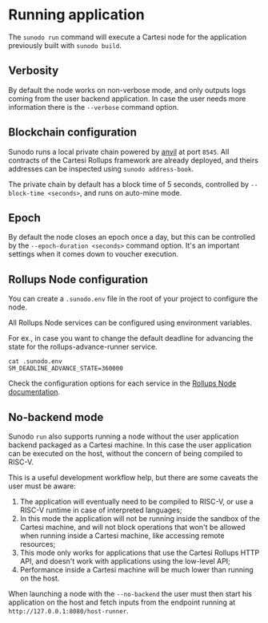 # Running application

The `sunodo run` command will execute a Cartesi node for the application previously built with `sunodo build`.

## Verbosity

By default the node works on non-verbose mode, and only outputs logs coming from the user backend application. In case the user needs more information there is the `--verbose` command option.

## Blockchain configuration

Sunodo runs a local private chain powered by [anvil](https://github.com/foundry-rs/foundry/tree/master/crates/anvil) at port `8545`. All contracts of the Cartesi Rollups framework are already deployed, and theirs addresses can be inspected using `sunodo address-book`.

The private chain by default has a block time of 5 seconds, controlled by `--block-time <seconds>`, and runs on auto-mine mode.

## Epoch

By default the node closes an epoch once a day, but this can be controlled by the `--epoch-duration <seconds>` command option. It's an important settings when it comes down to voucher execution.

## Rollups Node configuration

You can create a `.sunodo.env` file in the root of your project to configure the node.

All Rollups Node services can be configured using environment variables.

For ex., in case you want to change the default deadline for advancing the state for the rollups-advance-runner service.

```shell
cat .sunodo.env
SM_DEADLINE_ADVANCE_STATE=360000
```

Check the configuration options for each service in the [Rollups Node documentation](https://github.com/cartesi/rollups/blob/v1.0.1/offchain/README.md).

## No-backend mode

Sunodo `run` also supports running a node without the user application backend packaged as a Cartesi machine. In this case the user application can be executed on the host, without the concern of being compiled to RISC-V.

This is a useful development workflow help, but there are some caveats the user must be aware:

1. The application will eventually need to be compiled to RISC-V, or use a RISC-V runtime in case of interpreted languages;
2. In this mode the application will not be running inside the sandbox of the Cartesi machine, and will not block operations that won't be allowed when running inside a Cartesi machine, like accessing remote resources;
3. This mode only works for applications that use the Cartesi Rollups HTTP API, and doesn't work with applications using the low-level API;
4. Performance inside a Cartesi machine will be much lower than running on the host.

When launching a node with the `--no-backend` the user must then start his application on the host and fetch inputs from the endpoint running at `http://127.0.0.1:8080/host-runner`.
